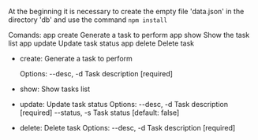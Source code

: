 
At the beginning it is necessary to create the empty file 'data.json' in the directory 'db' and use the command ```npm install```

Comands:
  app create  Generate a task to perform
  app show    Show the task list
  app update  Update task status
  app delete  Delete task


* create:
    Generate a task to perform
    
    Options:
    --desc, -d  Task description [required]

* show: Show tasks list

* update: Update task status
    Options:
        --desc, -d    Task description [required]
        --status, -s  Task status [default: false]

* delete: Delete task
    Options:
        --desc, -d  Task description [required]